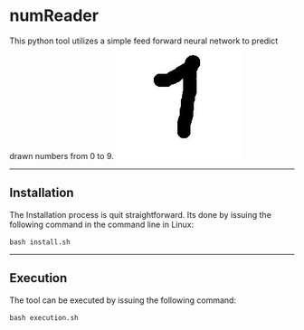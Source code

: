 # numReader
This python tool utilizes a simple feed forward neural network to predict drawn numbers from 0 to 9.
![Number](img.jpg)

---

## Installation
The Installation process is quit straightforward. Its done by issuing the following command in the command line in Linux:
```
bash install.sh
```

---

## Execution
The tool can be executed by issuing the following command:
```
bash execution.sh
```
